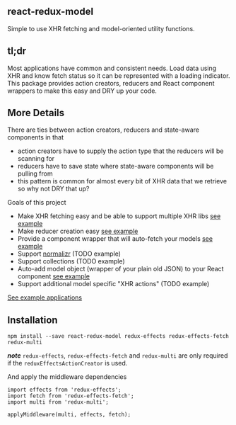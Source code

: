 react-redux-model
----------------
Simple to use XHR fetching and model-oriented utility functions.

## tl;dr
Most applications have common and consistent needs.  Load data using XHR and know fetch status so it can be represented with a loading indicator.  This package provides action creators, reducers and React component wrappers to make this easy and DRY up your code.

## More Details
There are ties between action creators, reducers and state-aware components in that

* action creators have to supply the action type that the reducers will be scanning for
* reducers have to save state where state-aware components will be pulling from
* this pattern is common for almost every bit of XHR data that we retrieve so why not DRY that up?

Goals of this project

* Make XHR fetching easy and be able to support multiple XHR libs [see example](./examples/github-profile-viewer/lib/profile-page/actions.js)
* Make reducer creation easy [see example](./examples/github-profile-viewer/lib/profile-page/reducer.js)
* Provide a component wrapper that will auto-fetch your models [see example](./examples/github-profile-viewer/lib/profile-page/index.js#L26)
* Support [normalizr](https://github.com/paularmstrong/normalizr) (TODO example)
* Support collections (TODO example)
* Auto-add model object (wrapper of your plain old JSON) to your React component [see example](./examples/github-profile-viewer/lib/profile-page/profile-page.js#L28)
* Support additional model specific "XHR actions" (TODO example)

[See example applications](./examples)

## Installation
```
npm install --save react-redux-model redux-effects redux-effects-fetch redux-multi
```
***note*** `redux-effects`, `redux-effects-fetch` and `redux-multi` are only required if the `reduxEffectsActionCreator` is used.

And apply the middleware dependencies
```
import effects from 'redux-effects';
import fetch from 'redux-effects-fetch';
import multi from 'redux-multi';

applyMiddleware(multi, effects, fetch);
```
